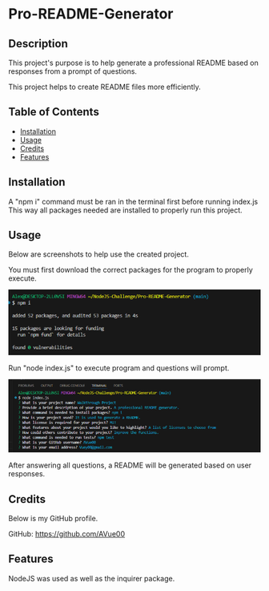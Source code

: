 # Pro-README-Generator

## Description

This project's purpose is to help generate a professional README based on responses from a prompt of questions.

This project helps to create README files more efficiently.


## Table of Contents


- [Installation](#installation)
- [Usage](#usage)
- [Credits](#credits)
- [Features](#features)

## Installation

A "npm i" command must be ran in the terminal first before running index.js
This way all packages needed are installed to properly run this project.

## Usage


Below are screenshots to help use the created project.

You must first download the correct packages for the program to properly execute.

![Install Packages Command](./assets/images/Package%20Install%20README%20Gen.png)

Run "node index.js" to execute program and questions will prompt.

![Prompt Questions](./assets/images/Prompt%20Questions%20README%20Gen.png)

After answering all questions, a README will be generated based on user responses.


## Credits

Below is my GitHub profile.

GitHub: https://github.com/AVue00

## Features

NodeJS was used as well as the inquirer package.


